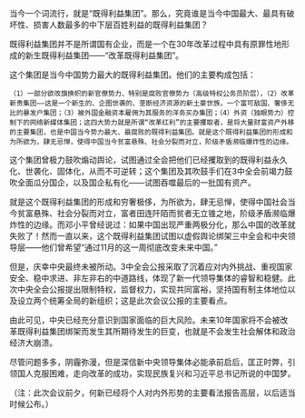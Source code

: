 
当今一个词流行，就是“既得利益集团”。那么，究竟谁是当今中国最大、最具有破坏性、损害人数最多的中下层百姓利益的既得利益集团？


既得利益集团并不是所谓国有企业，而是一个在30年改革过程中具有原罪性地形成的新生既得利益集团——“改革既得利益集团”。


这个集团是当今中国势力最大的既得利益集团。他们的主要构成包括：

```
（1）一部分欲改旗换帜的新官僚势力、特别是腐败官僚势力（高级特权公务员阶层），（2）改革新贵集团——这是一个新生的、企图世袭的、垄断经济资源的新土豪世族，一个富可敌国、奢侈无比的暴发户集团；（3）被外国金融资本雇佣为其服务的洋务买办集团；（4）外资（独眼势力）控制下的网络新媒体集团；这四大势力就是所谓“改革红利”的主要攫取者，是将大量财富资产外移的主要集团，也是中国当今势力最大、最腐败的既得利益集团。就是这个既得利益集团的形成和为所欲为，肆无忌惮，使得中国当今贫富悬殊、社会分裂而对立，阶级矛盾濒临爆炸性的边缘。
```

    
这个集团曾极力鼓吹煽动舆论，试图通过全会把他们已经攫取到的既得利益永久化、世袭化、固体化，从而不可逆转；这个集团及其吹鼓手们在3中全会前竭力鼓吹全面瓜分国企，以及国企私有化——试图吞噬最后的一批国有资产。

    
就是这个既得利益集团的形成和穷奢极侈，为所欲为，肆无忌惮，使得中国社会当今贫富悬殊、社会分裂而对立，富者田连阡陌而贫者无立锥之地，阶级矛盾濒临爆炸性的边缘。而邓小平曾经说过：如果中国出现严重两极分化，那么中国的改革就失败了！然而一直以来，这个既得利益集团试图以虚假舆论绑架三中全会和中央领导层——他们曾希望“通过11月的这一周彻底改变未来中国。”

    
但是，庆幸中央最终未被所动。3中全会公报采取了沉着应对内外挑战、重视国家安全、稳中求进、非左非右的中道路线，体现了新一代领导集体的睿智和稳健。此次中央全会公报提出限制特权，监督权力，实现共同富裕，坚持国有制主体地位以及设立两个统筹全局的新组织；这是此次会议公报的主要看点。

    
由此可见，中央已经充分意识到国家面临的巨大风险。未来10年国家将不会被改革既得利益集团绑架而发生其所期待发生的巨变，也就是不会发生社会解体和政治经济大崩溃。

尽管问题多多，阴霾弥漫，但是深信新中央领导集体必能承前启后，匡正时弊，引领国人克服困难，走向改革的成功，实现民族复兴和习近平总书记所说的中国梦。

（注：此次会议前夕，何新已经将个人对内外形势的主要看法报告高层，以后适当时候公布。）


